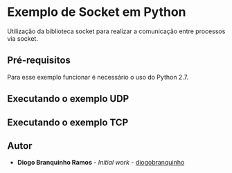 # Exemplo de Socket em Python
Utilização da biblioteca socket para realizar a comunicação entre processos via socket.

## Pré-requisitos
Para esse exemplo funcionar é necessário o uso do Python 2.7.

## Executando o exemplo UDP

## Executando o exemplo TCP

## Autor

* **Diogo Branquinho Ramos** - *Initial work* - [diogobranquinho](https://github.com/diogobranquinho)